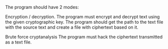The program should have 2 modes:

Encryption / decryption. The program must encrypt and decrypt text using the given cryptographic key.
The program should get the path to the text file with the source text and create a file with ciphertext based on it.

Brute force cryptanalysis
The program must hack the ciphertext transmitted as a text file.
